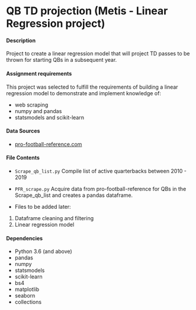 # QB TD projection (Metis - Linear Regression project)

#### Description 
Project to create a linear regression model that will project TD passes to be thrown for starting QBs in a subsequent year.

#### Assignment requirements
This project was selected to fulfill the requirements of building a linear regression model to demonstrate and implement knowledge of:
- web scraping
- numpy and pandas
- statsmodels and scikit-learn

#### Data Sources
- [pro-football-reference.com](https://www.pro-football-reference.com/)

#### File Contents
- `Scrape_qb_list.py` Compile list of active quarterbacks between 2010 - 2019
- `PFR_scrape.py` Acquire data from pro-football-reference for QBs in the Scrape_qb_list and creates a pandas dataframe.

- Files to be added later:
1) Dataframe cleaning and filtering
2) Linear regression model

#### Dependencies
- Python 3.6 (and above)
- pandas
- numpy
- statsmodels
- scikit-learn
- bs4
- matplotlib
- seaborn
- collections





